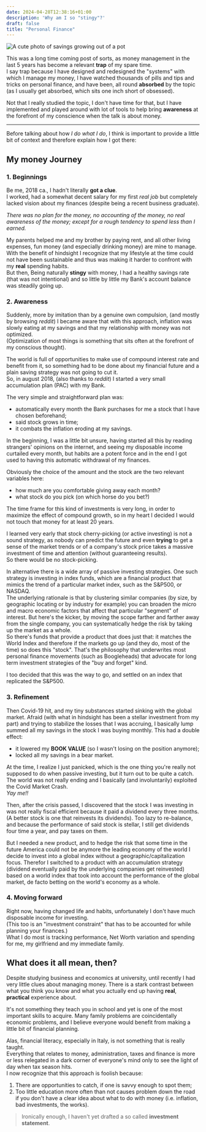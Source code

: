 ```yaml
---
date: 2024-04-28T12:38:16+01:00
description: 'Why am I so "stingy"?'
draft: false
title: "Personal Finance"
---
```


![A cute photo of savings growing out of a pot](/img/personal-finance/header.jpeg "This is how I Imagine my savings growing")

This was a long time coming post of sorts, as money management in the last 5
years has become a relevant **trap** of my spare time.<br> I say trap because I
have designed and redesigned the "systems" with which I manage my money, I have
watched thousands of pills and tips and tricks on personal finance, and have
been, all round **absorbed** by the topic (as I usually get absorbed, which sits
one inch short of obsessed).

Not that I really studied the topic, I don't have time for that, but I have
implemented and played around with lot of tools to help bring **awareness** at
the forefront of my conscience when the talk is about money.

---

Before talking about how _I do what I do_, I think is important to provide a
little bit of context and therefore explain how I got there:

## My money Journey

### 1. Beginnings

Be me, 2018 ca., I hadn't literally **got a clue**.<br> I worked, had a somewhat
decent salary for my first _real job_ but completely lacked vision about my
finances (despite being a recent business graduate).

_There was no plan for the money, no accounting of the money, no real awareness
of the money; except for a rough tendency to spend less than I earned._

My parents helped me and my brother by paying rent, and all other living
expenses, fun money (and especially drinking money) are mine to manage. With the
benefit of hindsight I recognize that my lifestyle at the time could not have
been sustainable and thus was making it harder to confront with my **real**
spending habits.<br> But then, Being naturally **stingy** with money, I had a
healthy savings rate (that was not intentional) and so little by little my
Bank's account balance was steadily going up.

### 2. Awareness

Suddenly, more by imitation than by a genuine own compulsion, (and mostly by
browsing _reddit_) I became aware that with this approach, inflation was slowly
eating at my savings and that my relationship with money was not optimized.<br>
(Optimization of most things is something that sits often at the forefront of my
conscious thought).

The world is full of opportunities to make use of compound interest rate and
benefit from it, so something had to be done about my financial future and a
plain saving strategy was not going to cut it.<br> So, in august 2018, (also
thanks to _reddit_) I started a very small accumulation plan (PAC) with my Bank.

The very simple and straightforward plan was:

- automatically every month the Bank purchases for me a stock that I have chosen
  beforehand;
- said stock grows in time;
- it combats the inflation eroding at my savings.

In the beginning, I was a little bit unsure, having started all this by reading
strangers' opinions on the internet, and seeing my disposable income curtailed
every month, but habits are a potent force and in the end I got used to having
this automatic withdrawal of my finances.

Obviously the choice of the amount and the stock are the two relevant variables
here:

- how much are you comfortable giving away each month?
- what stock do you pick (on which horse do you bet?)

The time frame for this kind of investments is very long, in order to maximize
the effect of compound growth, so in my heart I decided I would not touch that
money for at least 20 years.

I learned very early that stock cherry-picking (or active investing) is not a
sound strategy, as nobody can predict the future and even **trying** to get a
sense of the market trends or of a company's stock price takes a massive
investment of time and attention (without guaranteeing results).<br> So there
would be no stock-picking.

In alternative there is a wide array of passive investing strategies. One such
strategy is investing in index funds, which are a financial product that mimics
the trend of a particular market index, such as the S&P500, or NASDAQ.<br> The
underlying rationale is that by clustering similar companies (by size, by
geographic locating or by industry for example) you can broaden the micro and
macro economic factors that affect that particular "segment" of interest. But
here's the kicker, by moving the scope farther and farther away from the single
company, you can systematically hedge the risk by taking up the market as a
whole.<br> So there's funds that provide a product that does just that: it
matches the World Index and therefore if the markets go up (and they do, most of
the time) so does this "stock". That's the philosophy that underwrites most
personal finance movements (such as Boogleheads) that advocate for long term
investment strategies of the "buy and forget" kind.

I too decided that this was the way to go, and settled on an index that
replicated the S&P500.

### 3. Refinement

Then Covid-19 hit, and my tiny substances started sinking with the global
market. Afraid (with what in hindsight has been a stellar investment from my
part) and trying to stabilize the losses that I was accruing, I basically lump
summed all my savings in the stock I was buying monthly. This had a double
effect:

- it lowered my **BOOK VALUE** (so I wasn't losing on the position anymore);
- locked all my savings in a bear market.

At the time, I realize I just panicked, which is the one thing you're really not
supposed to do when passive investing, but it turn out to be quite a catch. The
world was not really ending and I basically (and involuntarily) exploited the
Covid Market Crash.<br> _Yay me!!_

Then, after the crisis passed, I discovered that the stock I was investing in
was not really fiscal efficient because it paid a dividend every three months.
(A better stock is one that reinvests its dividends). Too lazy to re-balance,
and because the performance of said stock is stellar, I still get dividends four
time a year, and pay taxes on them.

But I needed a new product, and to hedge the risk that some time in the future
America could not be anymore the leading economy of the world I decide to invest
into a global index without a geographic/capitalization focus. Therefor I
switched to a product with an accumulation strategy (dividend eventually paid by
the underlying companies get reinvested) based on a world index that took into
account the performance of the global market, de facto betting on the world's
economy as a whole.

### 4. Moving forward

Right now, having changed life and habits, unfortunately I don't have much
disposable income for investing.<br> (This too is an "investment constraint"
that has to be accounted for while planning your finances.)<br> What I do most
is tracking performance, Net Worth variation and spending for me, my girlfriend
and my immediate family.

## What does it all mean, then?

Despite studying business and economics at university, until recently I had very
little clues about managing money. There is a stark contrast between what you
think you know and what you actually end up having **real**, **practical**
experience about.

It's not something they teach you in school and yet is one of the most important
skills to acquire. Many family problems are coincidentally economic problems,
and I believe everyone would benefit from making a little bit of financial
planning.

Alas, financial literacy, especially in Italy, is not something that is really
taught.<br> Everything that relates to money, administration, taxes and finance
is more or less relegated in a dark corner of everyone's mind only to see the
light of day when tax season hits.<br> I now recognize that this approach is
foolish because:

1. There are opportunities to catch, if one is savvy enough to spot them;
1. Too little education more often than not causes problem down the road if you
   don't have a clear idea about what to do with money (i.e. inflation, bad
   investments, the works).

> Ironically enough, I haven't yet drafted a so called **investment statement**.
